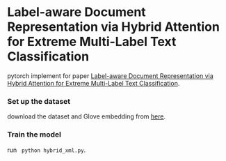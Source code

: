 # Label-aware Document Representation via Hybrid Attention for Extreme Multi-Label Text Classification

pytorch implement for paper [Label-aware Document Representation via Hybrid Attention for Extreme Multi-Label Text Classification](https://arxiv.org/abs/1905.10070).

### Set up the  dataset

 download the dataset and Glove embedding from [here](https://drive.google.com/drive/folders/1KQMBZgACUm-ZZcSrQpDPlB6CFKvf9Gfb).

### Train the model

run 
``` python hybrid_xml.py```.


